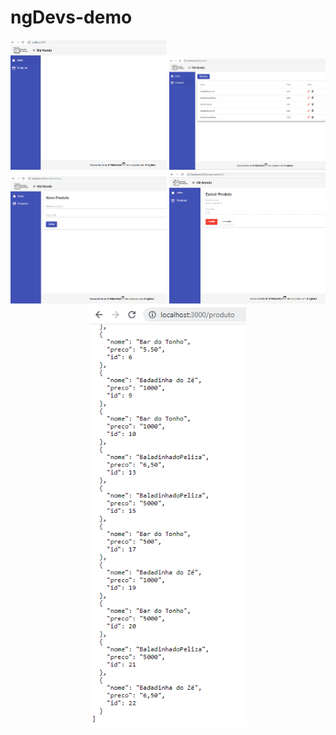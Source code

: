 # ngDevs-demo

<p align="center">
<img src="https://github.com/rogeriopelizari/ngDevs-demo/blob/master/.github/previews/dashboard.png" width="250" title="Dashboard">
<img src="https://github.com/rogeriopelizari/ngDevs-demo/blob/master/.github/previews/product.png" width="250" title="Crud-Product">
<img src="https://github.com/rogeriopelizari/ngDevs-demo/blob/master/.github/previews/add-product.png" width="250" title="Add-Product">
<img src="https://github.com/rogeriopelizari/ngDevs-demo/blob/master/.github/previews/delete-product.png" width="250" title="Delete-Product">
<img src="https://github.com/rogeriopelizari/ngDevs-demo/blob/master/.github/previews/backend-jsonserver.png" width="250" title="Backend-JsonServer">
</p>
